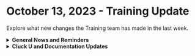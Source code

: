 # October 13, 2023 - Training Update

Explore what new changes the Training team has made in the last week.

<details>

<summary><strong>General News and Reminders</strong></summary>

* Join us for our regularly scheduled Training:
  * Mondays: Rewst 101 @ 12pm EST + Rewst 104 @ 1:15pm EST
  * Tuesdays: Rewst 102 @ 12pm EST + Rewst 105 @ 1:15pm EST
  * Wednesdays: Rewst 103 @ 12pm EST + Rewst 106 @ 1:15pm EST
  * Thursdays: Cluck U Office Hours @ 11am EST
* Join us in our new [Cluck-U Discord channel](https://discord.com/channels/936789089703845988/1121465945295167588) if you have any questions, comments, or concerns!

</details>

<details>

<summary><strong>Cluck U and Documentation Updates</strong></summary>

**Cluck University**

* We have completed the first pilot of Rewst 201 and will be rolling it out in the coming weeks!
* Additional contextual text has been added to the following course pages:
  * [Broken link](broken-reference "mention")
  * [Broken link](broken-reference "mention")
  * [Broken link](broken-reference "mention")
  * [Broken link](broken-reference "mention")
  * [Broken link](broken-reference "mention")
* [rewst-user-setup-and-gdap-relationship-guidance.md](../../../documentation/configuration/integrations/integration-guides/cloud/microsoft-cloud-integration-bundle/microsoft-csp/rewst-user-setup-and-gdap-relationship-guidance.md "mention")A step-by-step guide video added!

**Documentation**

* [october-6th-2023-mfa-buffet.md](../../roc-open-mics/roc-open-mics-north-america/2023-roc-open-mics/october-6th-2023-mfa-buffet.md "mention")added
* [rewst-user-setup-and-gdap-relationship-guidance.md](../../../documentation/configuration/integrations/integration-guides/cloud/microsoft-cloud-integration-bundle/microsoft-csp/rewst-user-setup-and-gdap-relationship-guidance.md "mention")page with video added&#x20;
* **Updates and Fixes:**&#x20;
  * [Broken link](broken-reference "mention"): Added a section on **r**e-running a pod from a ticket
  * [common-issues-with-microsoft-bundle](../../../documentation/configuration/integrations/integration-guides/cloud/microsoft-cloud-integration-bundle/common-issues-with-microsoft-bundle/ "mention"): Added Updating the password profile of a user fails with a forbidden error section&#x20;
  * [datto-rmm-integration-setup.md](../../../documentation/configuration/integrations/integration-guides/rmm/datto-rmm-integration-setup.md "mention"): Replaced the Rewst Script Run Powershell.cpt file with an updated version

</details>
